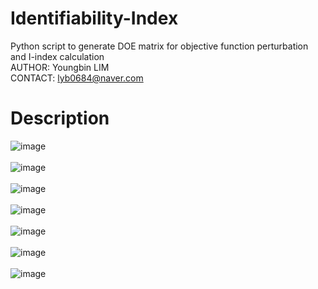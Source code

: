 # Identifiability-Index
Python script to generate DOE matrix for objective function perturbation and I-index calculation <br>
AUTHOR: Youngbin LIM <br>
CONTACT: lyb0684@naver.com

# Description
![image](https://github.com/user-attachments/assets/e1c3ac9a-7e1a-4332-b206-bbee4fd9a5f1) <br><br>
![image](https://github.com/user-attachments/assets/d8822ff8-64c1-4bfa-a4e0-be286db7cb58) <br><br>
![image](https://github.com/user-attachments/assets/0141c1af-ccc5-45d2-ad9b-df5e1f04b980) <br><br>
![image](https://github.com/user-attachments/assets/e476f968-b574-4c0d-97db-0fc0c98d12f1) <br><br>
![image](https://github.com/user-attachments/assets/aed8fc3e-6706-48dc-a7b5-50d8b3b97609) <br><br>
![image](https://github.com/user-attachments/assets/50d08c93-0056-41cd-9753-613a749dd946) <br><br>
![image](https://github.com/user-attachments/assets/455e813d-9752-443d-9e50-9d02b0b792b7) <br><br>

